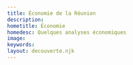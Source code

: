 ```yaml
---
title: Économie de la Réunion
description:
hometitle: Économie
homedesc: Quelques analyses économiques
image:
keywords:
layout: decouverte.njk
---
```

